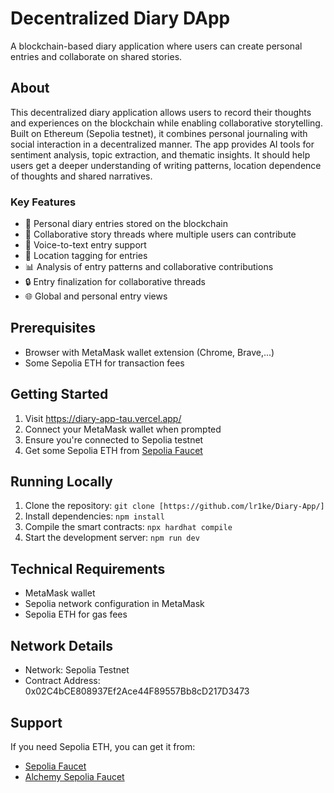 # Decentralized Diary DApp

A blockchain-based diary application where users can create personal entries and collaborate on shared stories.

## About

This decentralized diary application allows users to record their thoughts and experiences on the blockchain while enabling collaborative storytelling. Built on Ethereum (Sepolia testnet), it combines personal journaling with social interaction in a decentralized manner. The app provides AI tools for sentiment analysis, topic extraction, and thematic insights. It should help users get a deeper understanding of writing patterns, location dependence of thoughts and shared narratives.

### Key Features
- 📝 Personal diary entries stored on the blockchain
- 👥 Collaborative story threads where multiple users can contribute
- 🎤 Voice-to-text entry support
- 📍 Location tagging for entries
- 📊 Analysis of entry patterns and collaborative contributions
- 🔒 Entry finalization for collaborative threads
- 🌐 Global and personal entry views

## Prerequisites

- Browser with MetaMask wallet extension (Chrome, Brave,...)
- Some Sepolia ETH for transaction fees

## Getting Started

1. Visit https://diary-app-tau.vercel.app/
2. Connect your MetaMask wallet when prompted
3. Ensure you're connected to Sepolia testnet
4. Get some Sepolia ETH from [Sepolia Faucet](https://sepoliafaucet.com/)

## Running Locally

1. Clone the repository: `git clone [https://github.com/lr1ke/Diary-App/]`
2. Install dependencies: `npm install`
3. Compile the smart contracts: `npx hardhat compile`
4. Start the development server: `npm run dev`

## Technical Requirements

- MetaMask wallet
- Sepolia network configuration in MetaMask
- Sepolia ETH for gas fees

## Network Details

- Network: Sepolia Testnet
- Contract Address: 0x02C4bCE808937Ef2Ace44F89557Bb8cD217D3473



## Support

If you need Sepolia ETH, you can get it from:
- [Sepolia Faucet](https://faucets.chain.link/sepolia)
- [Alchemy Sepolia Faucet](https://sepoliafaucet.com/)
